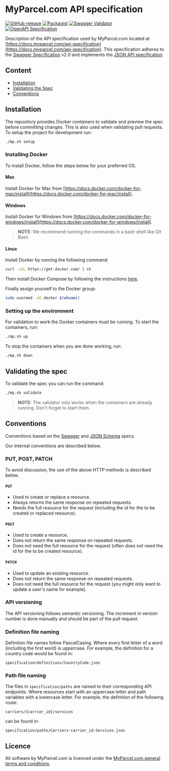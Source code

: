 # MyParcel.com API specification

[![GitHub release](https://img.shields.io/github/release/MyParcelCOM/api-specification/all.svg)](https://github.com/MyParcelCOM/api-specification)
[![Packagist](https://img.shields.io/packagist/v/MyParcelCOM/api-specification.svg)](https://packagist.org/packages/myparcelcom/api-specification)
[![Swagger Validator](https://img.shields.io/swagger/valid/2.0/https/docs.myparcel.com/api-specification/swagger.json.svg)](https://online.swagger.io/validator/debug?url=https://docs.myparcel.com/api-specification/swagger.json)
[![OpenAPI Specification](https://img.shields.io/badge/OAS-3.0.0-7CB749.svg)](https://swagger.io/specification)

Description of the API specification used by MyParcel.com located at [https://docs.myparcel.com/api-specification](https://docs.myparcel.com/api-specification).
This specification adheres to the [Swagger Specification](https://swagger.io/specification) v2.0 and implements the [JSON API specification](http://jsonapi.org/).

## Content
- [Installation](#installation)
- [Validating the Spec](#validating-the-spec)
- [Conventions](#conventions)

## Installation
The repository provides Docker containers to validate and preview the spec before committing changes.
This is also used when validating pull requests. To setup the project for development run:
```bash
./mp.sh setup
```

### Installing Docker
To install Docker, follow the steps below for your preferred OS.

#### Mac
Install Docker for Mac from [https://docs.docker.com/docker-for-mac/install](https://docs.docker.com/docker-for-mac/install).

#### Windows
Install Docker for Windows from [https://docs.docker.com/docker-for-windows/install](https://docs.docker.com/docker-for-windows/install).
> **NOTE:** We recommend running the commands in a bash shell like Git Bash.

#### Linux
Install Docker by running the following command:
```bash
curl -sSL https://get.docker.com/ | sh
```

Then install Docker Compose by following the instructions [here](https://github.com/docker/compose/releases).

Finally assign yourself to the Docker group:
```bash
sudo usermod -aG docker $(whoami)
```

### Setting up the environment
For validation to work the Docker containers must be running. To start the containers, run:
```bash
./mp.sh up
```
To stop the containers when you are done working, run:
```bash
./mp.sh down
```

## Validating the spec
To validate the spec you can run the command:
```bash
./mp.sh validate
```

> **NOTE:** The validator only works when the containers are already running. Don't forget to start them.

## Conventions
Conventions based on the [Swagger](https://swagger.io/specification) and [JSON Schema](http://json-schema.org) specs.

Our internal conventions are described below.

### PUT, POST, PATCH
To avoid discussion, the use of the above HTTP methods is described below.

#### `PUT`
- Used to create or replace a resource.
- Always returns the same response on repeated requests.
- Needs the full resource for the request (including the id for the to be created or replaced resource).

#### `POST`
- Used to create a resource.
- Does not return the same response on repeated requests.
- Does not need the full resource for the request (often does not need the id for the to be created resource).

#### `PATCH`
- Used to update an existing resource.
- Does not return the same response on repeated requests.
- Does not need the full resource for the request (you might only want to update a user's name for example).

### API versioning
The API versioning follows semantic versioning. The increment in version number is done manually and should be part of the pull request.

### Definition file naming
Definition file names follow PascalCasing. Where every first letter of a word (including the first word) is uppercase. For example, the definition for a country code would be found in:
```
specification/definitions/CountryCode.json
```

### Path file naming
The files in `specification/paths` are named to their corresponding API endpoints. Where resources start with an uppercase letter and path variables with a lowercase letter. For example, the definition of the following route: 
```
carriers/{carrier_id}/services
```
can be found in:
```
specification/paths/Carriers-carrier_id-Services.json
```

## Licence
All software by MyParcel.com is licenced under the [MyParcel.com general terms and conditions](https://www.myparcel.com/terms). 
